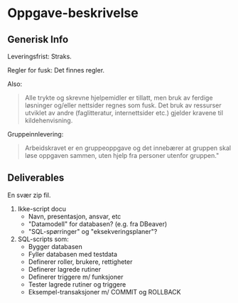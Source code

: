 # Oppgave-beskrivelse


## Generisk Info

Leveringsfrist:
Straks.

Regler for fusk:
Det finnes regler.

Also:
> Alle trykte og skrevne hjelpemidler er tillatt,
> men bruk av ferdige løsninger og/eller nettsider regnes som fusk.
> Det bruk av ressurser utviklet av andre (faglitteratur, internettsider etc.)
> gjelder kravene til kildehenvisning.

Gruppeinnlevering:
> Arbeidskravet er en gruppeoppgave og det innebærer at gruppen skal løse oppgaven sammen,
> uten hjelp fra personer utenfor gruppen."


## Deliverables

En svær zip fil.

1. Ikke-script docu
    * Navn, presentasjon, ansvar, etc
    * "Datamodell" for databasen? (e.g. fra DBeaver)
    * "SQL-spørringer" og "eksekveringsplaner"?
2. SQL-scripts som:
    * Bygger databasen
    * Fyller databasen med testdata
    * Definerer roller, brukere, rettigheter
    * Definerer lagrede rutiner
    * Definerer triggere m/ funksjoner
    * Tester lagrede rutiner og triggere
    * Eksempel-transaksjoner m/ COMMIT og ROLLBACK
